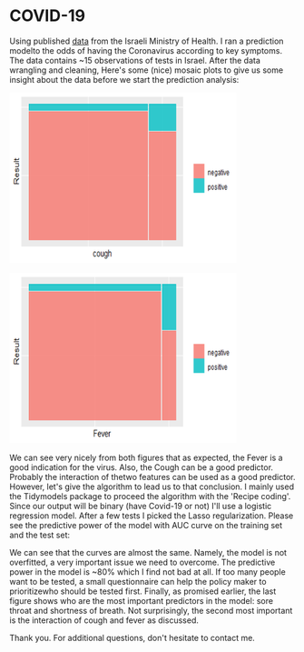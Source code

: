 # COVID-19
Using published [data](https://data.gov.il/dataset/covid-19/resource/d337959a-020a-4ed3-84f7-fca182292308) from the Israeli Ministry of Health. I ran a prediction modelto the odds of having the Coronavirus according to key symptoms. The data contains ~15 observations of tests in Israel.
After the data wrangling and cleaning, Here's some (nice) mosaic plots to give us some insight about the data before we start the prediction analysis:

<a><img src="https://github.com/elior631/COVID-19/blob/master/Rplot-%20cough.png?raw=true" alt="Cough" width="400" height="300" /></a>

<a><img src="https://github.com/elior631/COVID-19/blob/master/Rplot-fever%20-mosaic.png?raw=true" alt="Fever" width="400" height="300" /></a>


We can see very nicely from both figures that as expected, the Fever is a good indication for the virus. Also, the Cough can be a good predictor. Probably the interaction of thetwo features can be used as a good predictor. However, let's give the algorithm to lead us to that conclusion.
I mainly used the Tidymodels package to proceed the algorithm with the 'Recipe coding'. Since our output will be binary (have Covid-19 or not) I'll use a logistic regression model. After a few tests I picked the Lasso regularization. Please see the predictive power of the model with AUC curve on the training set and the test set:


We can see that the curves are almost the same. Namely, the model is not overfitted, a very important issue we need to overcome.
The predictive power in the model is ~80% which I find not bad at all. If too many people want to be tested, a small questionnaire can help the policy maker to prioritizewho should be tested first.
Finally, as promised earlier, the last figure shows who are the most important predictors in the model: sore throat and shortness of breath. Not surprisingly, the second most important is the interaction of cough and fever as discussed.

Thank you.
For additional questions, don't hesitate to contact me.

